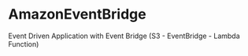 # AmazonEventBridge
Event Driven Application with Event Bridge (S3 - EventBridge - Lambda Function)
